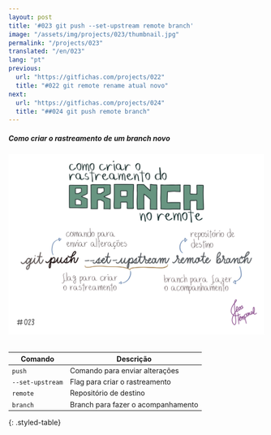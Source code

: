 ```yaml
---
layout: post
title: '#023 git push --set-upstream remote branch'
image: "/assets/img/projects/023/thumbnail.jpg"
permalink: "/projects/023"
translated: "/en/023"
lang: "pt"
previous:
  url: "https://gitfichas.com/projects/022"
  title: "#022 git remote rename atual novo"
next:
  url: "https://gitfichas.com/projects/024"
  title: "##024 git push remote branch"
---
```

##### Como criar o rastreamento de um branch novo

<img alt="Use git push --set-upstream remote branch para configurar o rastreamento de um novo branch no remote" src="/assets/img/projects/023/full.jpg"><br><br>

| Comando | Descrição |
|---------|-------------|
| `push` | Comando para enviar alterações |
| `--set-upstream` | Flag para criar o rastreamento |
| `remote` | Repositório de destino |
| `branch` | Branch para fazer o acompanhamento |
{: .styled-table}
